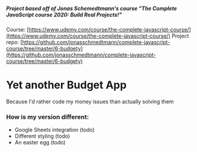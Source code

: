 ##### Project based off of Jonas Schemedtmann's course "The Complete JavaScript course 2020: Build Real Projects!"

Course: [https://www.udemy.com/course/the-complete-javascript-course/](https://www.udemy.com/course/the-complete-javascript-course/)
Project repo: [https://github.com/jonasschmedtmann/complete-javascript-course/tree/master/6-budgety](https://github.com/jonasschmedtmann/complete-javascript-course/tree/master/6-budgety)

# Yet another Budget App

Because I'd rather code my money issues than actually solving them

### How is my version different:

- Google Sheets integration (todo)
- Different styling (todo)
- An easter egg (todo)
